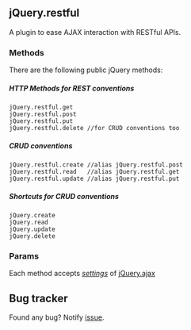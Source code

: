 ## jQuery.restful ##

A plugin to ease AJAX interaction with RESTful APIs.

### Methods ###
There are the following public jQuery methods:
##### HTTP Methods for REST conventions #####
    jQuery.restful.get
    jQuery.restful.post
    jQuery.restful.put
    jQuery.restful.delete //for CRUD conventions too

##### CRUD conventions #####
    jQuery.restful.create //alias jQuery.restful.post
    jQuery.restful.read   //alias jQuery.restful.get
    jQuery.restful.update //alias jQuery.restful.put

##### Shortcuts for CRUD conventions #####
    jQuery.create
    jQuery.read
    jQuery.update
    jQuery.delete

### Params ###
Each method accepts [*settings*](http://api.jquery.com/jQuery.ajax/#jQuery-ajax-settings) of [jQuery.ajax](http://api.jquery.com/jQuery.ajax/)

## Bug tracker ##
Found any bug? Notify [issue](https://github.com/wendtecnologia/jquery-restful/issues).
